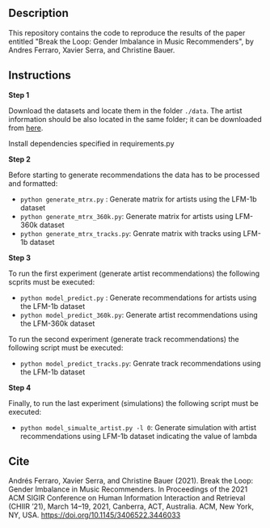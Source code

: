 ## Description


This repository contains the code to reproduce the results of the paper entitled "Break the Loop: Gender Imbalance in Music Recommenders", by Andres Ferraro, Xavier Serra, and Christine Bauer.

## Instructions

**Step 1**

Download the datasets and locate them in the folder `./data`. The artist information should be also located in the same folder; it can be downloaded from [here](https://zenodo.org/record/3748787).

Install dependencies specified in requirements.py

**Step 2**

Before starting to generate recommendations the data has to be processed and formatted: 

 - `python generate_mtrx.py` : Generate matrix for artists using the LFM-1b dataset
 - `python generate_mtrx_360k.py`: Generate matrix for artists using LFM-360k dataset
 - `python generate_mtrx_tracks.py`: Genrate matrix with tracks using LFM-1b dataset

**Step 3**

To run the first experiment (generate artist recommendations) the following scprits must be executed:

 - `python model_predict.py` : Generate recommendations for artists using the LFM-1b dataset
 - `python model_predict_360k.py`: Generate artist recommendations using the LFM-360k dataset

To run the second experiment (generate track recommendations) the following script must be executed:

 - `python model_predict_tracks.py`: Genrate track recommendations using the LFM-1b dataset

**Step 4**

Finally, to run the last experiment (simulations) the following script must be executed:

 - `python model_simualte_artist.py -l 0`: Generate simulation with artist recommendations using LFM-1b dataset indicating the value of lambda

## Cite

Andrés Ferraro, Xavier Serra, and Christine Bauer (2021). Break the Loop: Gender Imbalance in Music Recommenders. In Proceedings of the 2021 ACM SIGIR Conference on Human Information Interaction and Retrieval (CHIIR ’21), March 14–19, 2021, Canberra, ACT, Australia. ACM, New York, NY, USA. https://doi.org/10.1145/3406522.3446033
